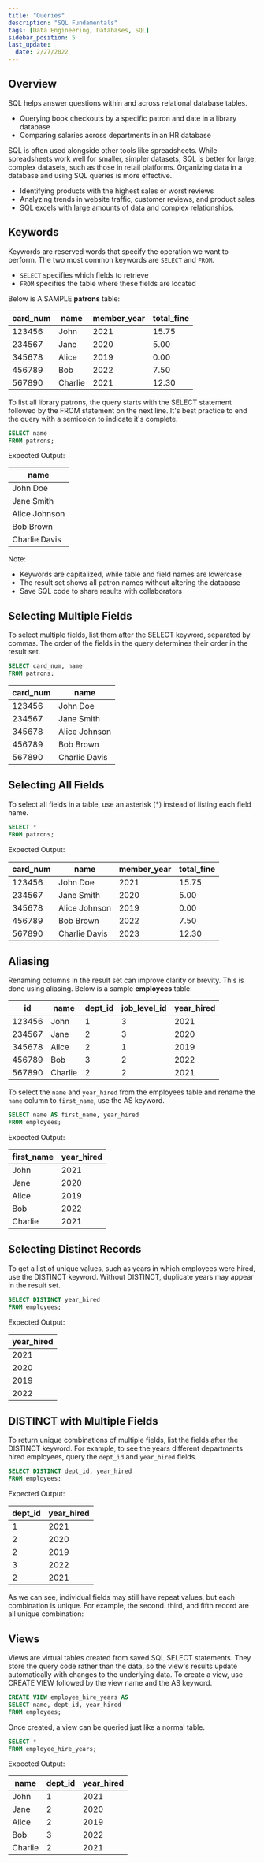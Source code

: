 ```yaml
---
title: "Queries"
description: "SQL Fundamentals"
tags: [Data Engineering, Databases, SQL]
sidebar_position: 5
last_update:
  date: 2/27/2022
---
```




## Overview

SQL helps answer questions within and across relational database tables. 

- Querying book checkouts by a specific patron and date in a library database
- Comparing salaries across departments in an HR database

SQL is often used alongside other tools like spreadsheets. While spreadsheets work well for smaller, simpler datasets, SQL is better for large, complex datasets, such as those in retail platforms. Organizing data in a database and using SQL queries is more effective.

- Identifying products with the highest sales or worst reviews
- Analyzing trends in website traffic, customer reviews, and product sales
- SQL excels with large amounts of data and complex relationships.

## Keywords

Keywords are reserved words that specify the operation we want to perform. The two most common keywords are `SELECT` and `FROM`.

- `SELECT` specifies which fields to retrieve
- `FROM` specifies the table where these fields are located

Below is A SAMPLE **patrons** table:


| card_num | name           | member_year | total_fine |
|----------|----------------|-------------|------------|
| 123456   | John           | 2021        | 15.75      |
| 234567   | Jane           | 2020        | 5.00       |
| 345678   | Alice          | 2019        | 0.00       |
| 456789   | Bob            | 2022        | 7.50       |
| 567890   | Charlie        | 2021        | 12.30      |



To list all library patrons, the query starts with the SELECT statement followed by the FROM statement on the next line. It's best practice to end the query with a semicolon to indicate it's complete.

```sql
SELECT name
FROM patrons;
```

Expected Output:

| name          |
|---------------|
| John Doe      |
| Jane Smith    |
| Alice Johnson |
| Bob Brown     |
| Charlie Davis |



Note:

- Keywords are capitalized, while table and field names are lowercase
- The result set shows all patron names without altering the database
- Save SQL code to share results with collaborators

## Selecting Multiple Fields

To select multiple fields, list them after the SELECT keyword, separated by commas. The order of the fields in the query determines their order in the result set.

```sql
SELECT card_num, name
FROM patrons;
```


| card_num | name         |
|----------|--------------|
| 123456   | John Doe     |
| 234567   | Jane Smith   |
| 345678   | Alice Johnson|
| 456789   | Bob Brown    |
| 567890   | Charlie Davis|


## Selecting All Fields

To select all fields in a table, use an asterisk (*) instead of listing each field name.

```sql
SELECT *
FROM patrons;
```

Expected Output:

| card_num | name         | member_year | total_fine |
|----------|--------------|-------------|------------|
| 123456   | John Doe     | 2021        | 15.75      |
| 234567   | Jane Smith   | 2020        | 5.00       |
| 345678   | Alice Johnson| 2019        | 0.00       |
| 456789   | Bob Brown    | 2022        | 7.50       |
| 567890   | Charlie Davis| 2023        | 12.30      |



## Aliasing

Renaming columns in the result set can improve clarity or brevity. This is done using aliasing. Below is a sample **employees** table:

| id       | name           | dept_id   | job_level_id  | year_hired  |
|----------|----------------|-----------|---------------|-------------|
| 123456   | John           | 1         | 3             | 2021        |
| 234567   | Jane           | 2         | 3             | 2020        |
| 345678   | Alice          | 2         | 1             | 2019        |
| 456789   | Bob            | 3         | 2             | 2022        |
| 567890   | Charlie        | 2         | 2             | 2021        |


To select the `name` and `year_hired` from the employees table and rename the `name` column to `first_name`, use the AS keyword.

```sql
SELECT name AS first_name, year_hired
FROM employees;
```

Expected Output:

| first_name | year_hired |
|------------|------------|
| John       | 2021       |
| Jane       | 2020       |
| Alice      | 2019       |
| Bob        | 2022       |
| Charlie    | 2021       |

## Selecting Distinct Records

To get a list of unique values, such as years in which employees were hired, use the DISTINCT keyword. Without DISTINCT, duplicate years may appear in the result set.

```sql
SELECT DISTINCT year_hired
FROM employees;
```

Expected Output:

| year_hired |
|------------|
| 2021       |
| 2020       |
| 2019       |
| 2022       |

## DISTINCT with Multiple Fields

To return unique combinations of multiple fields, list the fields after the DISTINCT keyword. For example, to see the years different departments hired employees, query the `dept_id` and `year_hired` fields.

```sql
SELECT DISTINCT dept_id, year_hired
FROM employees;
```

Expected Output:

| dept_id | year_hired |
|---------|------------|
| 1       | 2021       |
| 2       | 2020       |
| 2       | 2019       |
| 3       | 2022       |
| 2       | 2021       |

As we can see, individual fields may still have repeat values, but each combination is unique. For example, the second. third, and fifth record are all unique combination:


## Views

Views are virtual tables created from saved SQL SELECT statements. They store the query code rather than the data, so the view's results update automatically with changes to the underlying data. To create a view, use CREATE VIEW followed by the view name and the AS keyword.

```sql
CREATE VIEW employee_hire_years AS
SELECT name, dept_id, year_hired
FROM employees;
```

Once created, a view can be queried just like a normal table.

```sql
SELECT *
FROM employee_hire_years;
```

Expected Output:

| name    | dept_id | year_hired |
|---------|---------|------------|
| John    | 1       | 2021       |
| Jane    | 2       | 2020       |
| Alice   | 2       | 2019       |
| Bob     | 3       | 2022       |
| Charlie | 2       | 2021       |

